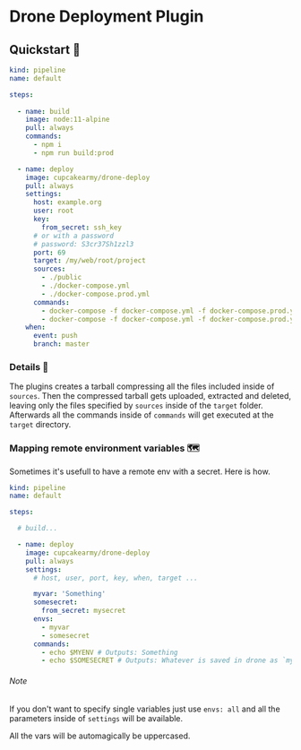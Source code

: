 # Drone Deployment Plugin

## Quickstart 🚀

```yaml
kind: pipeline
name: default

steps:
  
  - name: build
    image: node:11-alpine
    pull: always
    commands:
      - npm i
      - npm run build:prod

  - name: deploy
    image: cupcakearmy/drone-deploy
    pull: always
    settings:
      host: example.org
      user: root
      key:
        from_secret: ssh_key
      # or with a password
      # password: S3cr37Sh1zzl3
      port: 69
      target: /my/web/root/project
      sources:
        - ./public
        - ./docker-compose.yml
        - ./docker-compose.prod.yml
      commands:
        - docker-compose -f docker-compose.yml -f docker-compose.prod.yml down
        - docker-compose -f docker-compose.yml -f docker-compose.prod.yml up -d
    when:
      event: push
      branch: master
```

### Details 📒

The plugins creates a tarball compressing all the files included inside of `sources`.
Then the compressed tarball gets uploaded, extracted and deleted, leaving only the files specified by `sources` inside of the `target` folder.
Afterwards all the commands inside of `commands` will get executed at the `target` directory.

### Mapping remote environment variables 🗺

Sometimes it's usefull to have a remote env with a secret. Here is how.

```yaml
kind: pipeline
name: default

steps:

  # build...

  - name: deploy
    image: cupcakearmy/drone-deploy
    pull: always
    settings:
      # host, user, port, key, when, target ...

      myvar: 'Something'
      somesecret:
        from_secret: mysecret
      envs:
        - myvar
        - somesecret
      commands:
        - echo $MYENV # Outputs: Something
        - echo $SOMESECRET # Outputs: Whatever is saved in drone as `mysecret`
```

###### Note
If you don't want to specify single variables just use `envs: all` and all the parameters inside of `settings` will be available.

All the vars will be automagically be uppercased.
